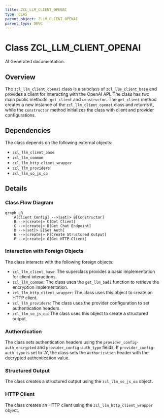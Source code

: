 ```yaml
---
title: ZCL_LLM_CLIENT_OPENAI
type: CLAS
parent_object: ZLLM_CLIENT_OPENAI
parent_type: DEVC
---
```


# Class ZCL_LLM_CLIENT_OPENAI

AI Generated documentation.

## Overview

The `zcl_llm_client_openai` class is a subclass of `zcl_llm_client_base` and provides a client for interacting with the OpenAI API. The class has two main public methods: `get_client` and `constructor`. The `get_client` method creates a new instance of the `zcl_llm_client_openai` class and returns it, while the `constructor` method initializes the class with client and provider configurations.

## Dependencies

The class depends on the following external objects:

- `zcl_llm_client_base`
- `zcl_llm_common`
- `zcl_llm_http_client_wrapper`
- `zcl_llm_providers`
- `zcl_llm_so_js_oa`

## Details

### Class Flow Diagram

```mermaid
graph LR
    A[Client Config] -->|set|> B[Constructor]
    B -->|create|> C[Get Client]
    C -->|create|> D[Get Chat Endpoint]
    D -->|set|> E[Set Auth]
    E -->|create|> F[Create Structured Output]
    F -->|create|> G[Get HTTP Client]
```

### Interaction with Foreign Objects

The class interacts with the following foreign objects:

- `zcl_llm_client_base`: The superclass provides a basic implementation for client interactions.
- `zcl_llm_common`: The class uses the `get_llm_badi` function to retrieve the encryption implementation.
- `zcl_llm_http_client_wrapper`: The class uses this object to create an HTTP client.
- `zcl_llm_providers`: The class uses the provider configuration to set authentication headers.
- `zcl_llm_so_js_oa`: The class uses this object to create a structured output.

### Authentication

The class sets authentication headers using the `provider_config-auth_encrypted` and `provider_config-auth_type` fields. If `provider_config-auth_type` is set to 'A', the class sets the `Authorization` header with the decrypted authentication value.

### Structured Output

The class creates a structured output using the `zcl_llm_so_js_oa` object.

### HTTP Client

The class creates an HTTP client using the `zcl_llm_http_client_wrapper` object.
